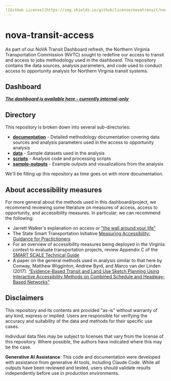```yaml
---
![GitHub License](https://img.shields.io/github/license/novatransit/nova-transit-access)
---
```

# nova-transit-access

As part of our NoVA Transit Dashboard refresh, the Northern Virginia Transportation Commission (NVTC) sought to redefine our access to transit and access to jobs methodology used in the dashboard. This repository contains the data sources, analysis parameters, and code used to conduct access to opportunity analysis for Northern Virginia transit systems.

## Dashboard

***[The dashboard is available here - currently internal-only](https://nvtc.maps.arcgis.com/apps/dashboards/3bda02cf9d8e4a39ae666dca202d8446)***

## Directory

This repository is broken down into several sub-directories:

* **[documentation](/documentation/)** - Detailed methodology documentation covering data sources and analysis parameters used in the access to opportunity analysis
* **[data](/data/)** - Sample datasets used in the analysis
* **[scripts](/scripts/)** - Analysis code and processing scripts
* **[sample-outputs](/sample-outputs/)** - Example outputs and visualizations from the analysis

We'll be filling up this repository as time goes on with more documentation.

## About accessibility measures

For more general about the methods used in this dashboard/project, we recommend reviewing some literature on measures of access, access to opportunity, and accessibility measures. In particular, we can recommend the following:

* Jarrett Walker's explanation on access or ["the wall around your life"](https://humantransit.org/basics-access-or-the-wall-around-your-life)
* The State Smart Transportation Initiative [Measuring Accessibility: Guidance for Practictioners](https://ssti.us/wp-content/uploads/sites/1303/2020/12/Measuring-Accessibility-Final.pdf)
* For an overview of accessibility measures being deployed in the Virginia context to evaluate transportation projects, review Appendix C of the [SMART SCALE Technical Guide](https://smartscale.virginia.gov/media/smartscale/documents/508_R6_Technical-Guide_FINAL_FINAL_acc043024_PM.pdf)
* A paper on the general methods used in analysis similar to that here by Conway, Matthew Wigginton, Andrew Byrd, and Marco van der Linden (2017). [“Evidence-Based Transit and Land Use Sketch Planning Using Interactive Accessibility Methods on Combined Schedule and Headway-Based Networks”](http://trrjournalonline.trb.org/doi/abs/10.3141/2653-06)

## Disclaimers

This repository and its contents are provided "as-is" without warranty of any kind, express or implied. Users are responsible for verifying the accuracy and suitability of the data and methods for their specific use cases.

Individual data files may be subject to licenses that vary from the license of this repository. Where possible, the authors have indicated where this may be the case.

**Generative AI Assistance**: This code and documentation were developed with assistance from generative AI tools, including Claude Code. While all outputs have been reviewed and tested, users should validate results independently before use in production environments.

